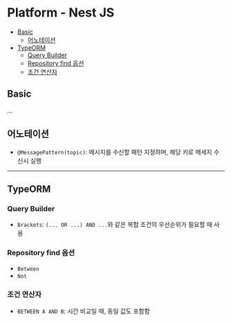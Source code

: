 # Platform - Nest JS

- [Basic](#basic)
  - [어노테이션](#어노테이션)
- [TypeORM](#typeorm)
  - [Query Builder](#query-builder)
  - [Repository find 옵션](#repository-find-옵션)
  - [조건 연산자](#조건-연산자)

## Basic

...

## 어노테이션

- `@MessagePattern(topic)`: 메시지를 수신할 패턴 지정하며, 해당 키로 메세지 수신시 실행

---

## TypeORM

### Query Builder

- `Brackets`: `(... OR ...) AND ...`와 같은 복합 조건의 우선순위가 필요할 때 사용

### Repository find 옵션

- `Between`
- `Not`

### 조건 연산자

- `BETWEEN A AND B`: 시간 비교일 때, 동일 값도 포함함
